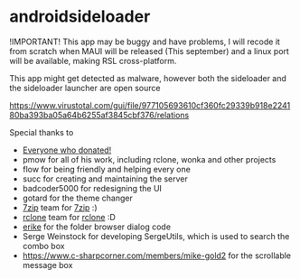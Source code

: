 # androidsideloader

!IMPORTANT!
This app may be buggy and have problems, I will recode it from scratch when MAUI will be released (This september) and a linux port will be available, making RSL cross-platform.

This app might get detected as malware, however both the sideloader and the sideloader launcher are open source

https://www.virustotal.com/gui/file/977105693610cf360fc29339b918e224180ba393ba05a64b6255af3845cbf376/relations

Special thanks to
 - [Everyone who donated!](https://raw.githubusercontent.com/nerdunit/androidsideloader/master/donators.txt)
 - pmow for all of his work, including rclone, wonka and other projects
 - flow for being friendly and helping every one
 - succ for creating and maintaining the server
 - badcoder5000 for redesigning the UI
 - gotard for the theme changer
 - [7zip](https://www.7-zip.org/) team for [7zip](https://www.7-zip.org/) :)
 - [rclone](https://rclone.org/) team for [rclone](https://rclone.org/) :D
 - [erike](https://stackoverflow.com/users/57611/erike) for the folder browser dialog code
 - Serge Weinstock for developing SergeUtils, which is used to search the combo box
 - https://www.c-sharpcorner.com/members/mike-gold2 for the scrollable message box

